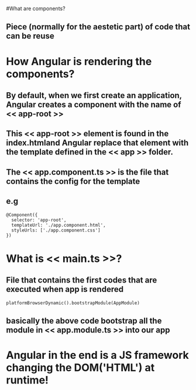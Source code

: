 #What are components?

## Piece (normally for the aestetic part) of code that can be reuse

# How Angular is rendering the components?

## By default, when we first create an application, Angular creates a component with the name of << app-root >>
## This << app-root >> element is found in the index.htmland Angular replace that element with the template defined in the << app >> folder.
## The << app.component.ts >> is the file that contains the config for the template

## e.g

```
@Component({
  selector: 'app-root',
  templateUrl: './app.component.html',
  styleUrls: ['./app.component.css']
})

```

# What is << main.ts >>?

## File that contains the first codes that are executed when app is rendered


```
platformBrowserDynamic().bootstrapModule(AppModule)
```

## basically the above code bootstrap all the module in << app.module.ts >> into our app

# Angular in the end is a JS framework changing the DOM('HTML') at runtime!